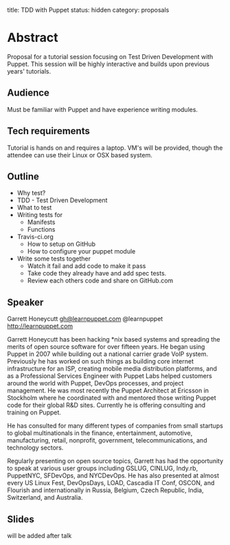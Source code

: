 title: TDD with Puppet
status: hidden
category: proposals

# Abstract

Proposal for a tutorial session focusing on Test Driven Development with
Puppet. This session will be highly interactive and builds upon previous years'
tutorials.

## Audience

Must be familiar with Puppet and have experience writing modules.

## Tech requirements

Tutorial is hands on and requires a laptop. VM's will be provided,
though the attendee can use their Linux or OSX based system.

## Outline

* Why test?
* TDD - Test Driven Development
* What to test
* Writing tests for
  * Manifests
  * Functions
* Travis-ci.org
  * How to setup on GitHub
  * How to configure your puppet module
* Write some tests together
  * Watch it fail and add code to make it pass
  * Take code they already have and add spec tests.
  * Review each others code and share on GitHub.com


Speaker
-------

Garrett Honeycutt <gh@learnpuppet.com>
@learnpuppet
http://learnpuppet.com

Garrett Honeycutt has been hacking *nix based systems and spreading the merits of open source software for over fifteen years. He began using Puppet in 2007 while building out a national carrier grade VoIP system.  Previously he has worked on such things as building core internet infrastructure for an ISP, creating mobile media distribution platforms, and as a Professional Services Engineer with Puppet Labs helped customers around the world with Puppet, DevOps processes, and project management. He was most recently the Puppet Architect at Ericsson in Stockholm where he coordinated with and mentored those writing Puppet code for their global R&D sites. Currently he is offering consulting and training on Puppet.

He has consulted for many different types of companies from small startups to global multinationals in the finance, entertainment, automotive, manufacturing, retail, nonprofit, government, telecommunications, and technology sectors.

Regularly presenting on open source topics, Garrett has had the opportunity to speak at various user groups including GSLUG, CINLUG, Indy.rb, PuppetNYC, SFDevOps, and NYCDevOps. He has also presented at almost every US Linux Fest, DevOpsDays, LOAD, Cascadia IT Conf, OSCON, and Flourish and internationally in Russia, Belgium, Czech Republic, India, Switzerland, and Australia.

Slides
------
will be added after talk
